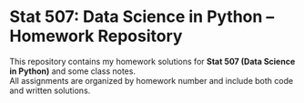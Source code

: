 # Stat 507: Data Science in Python – Homework Repository

This repository contains my homework solutions for **Stat 507 (Data Science in Python)** and some class notes.  
All assignments are organized by homework number and include both code and written solutions.
